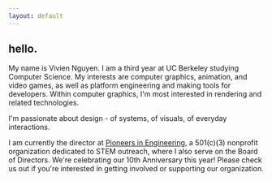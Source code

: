 ```yaml
---
layout: default
---
```


## hello.

My name is Vivien Nguyen. I am a third year at UC Berkeley studying Computer Science. My interests are computer graphics, animation, and video games, as well as platform engineering and making tools for developers. Within computer graphics, I'm most interested in rendering and related technologies.

I'm passionate about design - of systems, of visuals, of everyday interactions.

I am currently the director at [Pioneers in Engineering](https://pioneers.berkeley.edu), a 501(c)(3) nonprofit organization dedicated to STEM outreach, where I also serve on the Board of Directors. We're celebrating our 10th Anniversary this year! Please check us out if you're interested in getting involved or supporting our organization.

